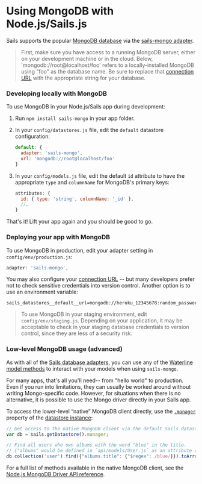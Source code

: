 # Using MongoDB with Node.js/Sails.js

Sails supports the popular [MongoDB database](https://www.mongodb.com/) via the [sails-mongo adapter](https://www.npmjs.com/package/sails-mongo).

> First, make sure you have access to a running MongoDB server, either on your development machine or in the cloud.  Below, 'mongodb://root@localhost/foo' refers to a locally-installed MongoDB using "foo" as the database name.  Be sure to replace that [connection URL](https://sailsjs.com/documentation/reference/configuration/sails-config-datastores#?the-connection-url) with the appropriate string for your database.

### Developing locally with MongoDB

To use MongoDB in your Node.js/Sails app during development:

1. Run `npm install sails-mongo` in your app folder.
2. In your `config/datastores.js` file, edit the `default` datastore configuration:

    ```js
    default: {
      adapter: 'sails-mongo',
      url: 'mongodb://root@localhost/foo'
    }
    ```
3. In your `config/models.js` file, edit the default `id` attribute to have the appropriate `type` and `columnName` for MongoDB's primary keys:

    ```js
    attributes: {
      id: { type: 'string', columnName: '_id' },
      //…
    }
    ```

That's it!  Lift your app again and you should be good to go.

### Deploying your app with MongoDB

To use MongoDB in production, edit your adapter setting in `config/env/production.js`:

```js
adapter: 'sails-mongo',
```

You may also configure your [connection URL](https://sailsjs.com/documentation/reference/configuration/sails-config-datastores#?the-connection-url) -- but many developers prefer not to check sensitive credentials into version control.  Another option is to use an environment variable:

```
sails_datastores__default__url=mongodb://heroku_12345678:random_password@ds029017.mLab.com:29017/heroku_12345678
```

> To use MongoDB in your staging environment, edit `config/env/staging.js`.  Depending on your application, it may be acceptable to check in your staging database credentials to version control, since they are less of a security risk.


### Low-level MongoDB usage (advanced)

As with all of the [Sails database adapters](https://sailsjs.com/documentation/concepts/extending-sails/adapters/available-adapters), you can use any of the [Waterline model methods](https://sailsjs.com/documentation/reference/waterline-orm/models) to interact with your models when using `sails-mongo`.

For many apps, that's all you'll need-- from "hello world" to production.  Even if you run into limitations, they can usually be worked around without writing Mongo-specific code.  However, for situations when there is no alternative, it is possible to use the Mongo driver directly in your Sails app.

To access the lower-level &ldquo;native&rdquo; MongoDB client directly, use the [`.manager`](https://sailsjs.com/documentation/reference/waterline-orm/datastores/manager) property of the [datastore instance](https://sailsjs.com/documentation/reference/application/sails-get-datastore):

```js
// Get access to the native MongoDB client via the default Sails datastore.
var db = sails.getDatastore().manager;

// Find all users who own albums with the word "blue" in the title.
// ("albums" would be defined in `api/models/User.js` as an attribute of type "json".)
db.collection('user').find({"albums.title": {"$regex": /blue/}}).toArray(console.log);
```

For a full list of methods available in the native MongoDB client, see the [Node.js MongoDB Driver API reference](http://mongodb.github.io/node-mongodb-native/2.2/api/Collection.html).


<docmeta name="displayName" value="Using MongoDB">
